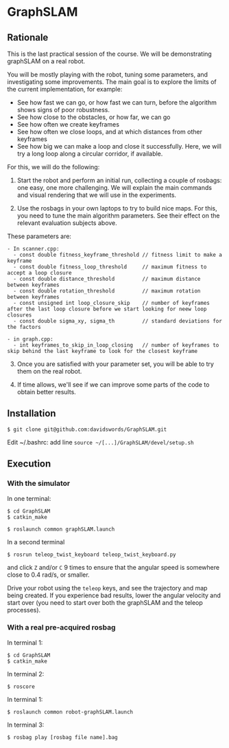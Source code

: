 # GraphSLAM

## Rationale

This is the last practical session of the course. We will be demonstrating graphSLAM on a real robot. 

You will be mostly playing with the robot, tuning some parameters, and investigating some improvements. The main goal is to explore the limits of the current implementation, for example:
  - See how fast we can go, or how fast we can turn, before the algorithm shows signs of poor robustness.
  - See how close to the obstacles, or how far, we can go
  - See how often we create keyframes
  - See how often we close loops, and at which distances from other keyframes
  - See how big we can make a loop and close it successfully. Here, we will try a long loop along a circular corridor, if available.
  
For this, we will do the following:

1. Start the robot and perform an initial run, collecting a couple of rosbags: one easy, one more challenging. We will explain the main commands and visual rendering that we will use in the experiments.

2. Use the rosbags in your own laptops to try to build nice maps. For this, you need to tune the main algorithm parameters. See their effect on the relevant evaluation subjects above.

  These parameters are:
  
    - In scanner.cpp:
      - const double fitness_keyframe_threshold // fitness limit to make a keyframe
      - const double fitness_loop_threshold     // maximum fitness to accept a loop closure
      - const double distance_threshold         // maximum distance between keyframes
      - const double rotation_threshold         // maximum rotation between keyframes
      - const unsigned int loop_closure_skip    // number of keyframes after the last loop closure before we start looking for neew loop closures
      - const double sigma_xy, sigma_th         // standard deviations for the factors
      
    - in graph.cpp:
      - int keyframes_to_skip_in_loop_closing   // number of keyframes to skip behind the last keyframe to look for the closest keyframe

3. Once you are satisfied with your parameter set, you will be able to try them on the real robot.

4. If time allows, we'll see if we can improve some parts of the code to obtain better results.

## Installation

    $ git clone git@github.com:davidswords/GraphSLAM.git

Edit ~/.bashrc: add line `source ~/[...]/GraphSLAM/devel/setup.sh`
    

## Execution

### With the simulator

In one terminal:

    $ cd GraphSLAM
    $ catkin_make
    
    $ roslaunch common graphSLAM.launch
    
In a second terminal
    
    $ rosrun teleop_twist_keyboard teleop_twist_keyboard.py 
    
and click `Z` and/or `C` 9 times to ensure that the angular speed is somewhere close to 0.4 rad/s, or smaller.

Drive your robot using the `teleop` keys, and see the trajectory and map being created. If you experience bad results, lower the angular velocity and start over (you need to start over both the graphSLAM and the teleop processes).

### With a real pre-acquired rosbag

In terminal 1:

    $ cd GraphSLAM
    $ catkin_make

In terminal 2:
 
    $ roscore
    
In terminal 1:

    $ roslaunch common robot-graphSLAM.launch

In terminal 3:

    $ rosbag play [rosbag file name].bag

